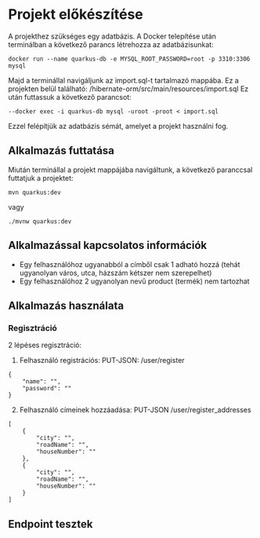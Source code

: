 # Projekt előkészítése

A projekthez szükséges egy adatbázis.
A Docker telepítése után terminálban a következő parancs létrehozza az adatbázisunkat:
```shell script
docker run --name quarkus-db -e MYSQL_ROOT_PASSWORD=root -p 3310:3306 mysql
```

Majd a terminállal navigáljunk az import.sql-t tartalmazó mappába. Ez a projekten belül található: /hibernate-orm/src/main/resources/import.sql
Ez után futtassuk a következő parancsot:
```shell script
--docker exec -i quarkus-db mysql -uroot -proot < import.sql
```
Ezzel felépítjük az adatbázis sémát, amelyet a projekt használni fog.

## Alkalmazás futtatása

Miután terminállal a projekt mappájába navigáltunk, a következő paranccsal futtatjuk a projektet:
```
mvn quarkus:dev
```
vagy
```
./mvnw quarkus:dev
```
## Alkalmazással kapcsolatos információk
- Egy felhasználóhoz ugyanabból a címből csak 1 adható hozzá (tehát ugyanolyan város, utca, házszám kétszer nem szerepelhet)
- Egy felhasználóhoz 2 ugyanolyan nevű product (termék) nem tartozhat

## Alkalmazás használata
### Regisztráció

2 lépéses regisztráció:
1. Felhasználó registrációs: PUT-JSON: /user/register
```
{
    "name": "",
    "password": ""
}
```
2. Felhasználó címeinek hozzáadása: PUT-JSON /user/register_addresses
```
[
    {
        "city": "",
        "roadName": "",
        "houseNumber": ""
    },
    {
        "city": "",
        "roadName": "",
        "houseNumber": ""
    }
]
```

## Endpoint tesztek










